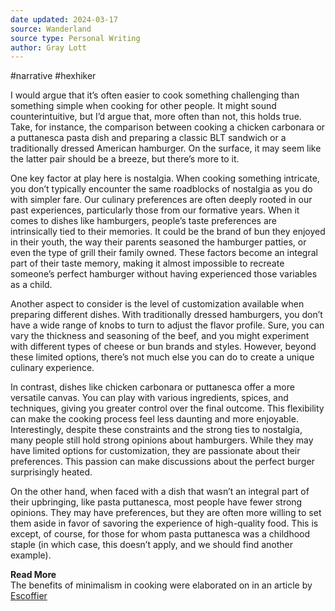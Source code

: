 ```yaml
---
date updated: 2024-03-17
source: Wanderland
source type: Personal Writing
author: Gray Lott
---
```

#narrative #hexhiker 

I would argue that it’s often easier to cook something challenging than something simple when cooking for other people. It might sound counterintuitive, but I’d argue that, more often than not, this holds true. Take, for instance, the comparison between cooking a chicken carbonara or a puttanesca pasta dish and preparing a classic BLT sandwich or a traditionally dressed American hamburger. On the surface, it may seem like the latter pair should be a breeze, but there’s more to it.

One key factor at play here is nostalgia. When cooking something intricate, you don’t typically encounter the same roadblocks of nostalgia as you do with simpler fare. Our culinary preferences are often deeply rooted in our past experiences, particularly those from our formative years. When it comes to dishes like hamburgers, people’s taste preferences are intrinsically tied to their memories. It could be the brand of bun they enjoyed in their youth, the way their parents seasoned the hamburger patties, or even the type of grill their family owned. These factors become an integral part of their taste memory, making it almost impossible to recreate someone’s perfect hamburger without having experienced those variables as a child.

Another aspect to consider is the level of customization available when preparing different dishes. With traditionally dressed hamburgers, you don’t have a wide range of knobs to turn to adjust the flavor profile. Sure, you can vary the thickness and seasoning of the beef, and you might experiment with different types of cheese or bun brands and styles. However, beyond these limited options, there’s not much else you can do to create a unique culinary experience.

In contrast, dishes like chicken carbonara or puttanesca offer a more versatile canvas. You can play with various ingredients, spices, and techniques, giving you greater control over the final outcome. This flexibility can make the cooking process feel less daunting and more enjoyable. Interestingly, despite these constraints and the strong ties to nostalgia, many people still hold strong opinions about hamburgers. While they may have limited options for customization, they are passionate about their preferences. This passion can make discussions about the perfect burger surprisingly heated.

On the other hand, when faced with a dish that wasn’t an integral part of their upbringing, like pasta puttanesca, most people have fewer strong opinions. They may have preferences, but they are often more willing to set them aside in favor of savoring the experience of high-quality food. This is except, of course, for those for whom pasta puttanesca was a childhood staple (in which case, this doesn’t apply, and we should find another example).

**Read More**  
The benefits of minimalism in cooking were elaborated on in an article by [Escoffier](https://www.escoffier.edu/blog/culinary-arts/simple-foodies-why-minimalism-is-making-a-comeback/)